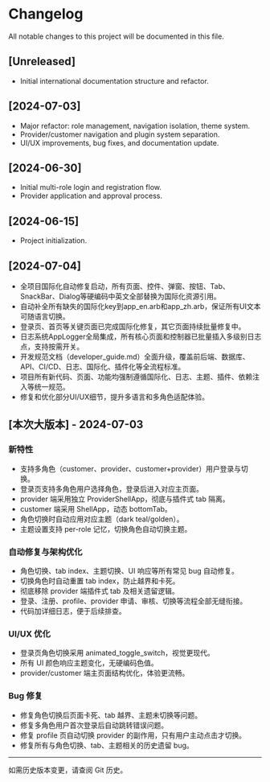 # Changelog

All notable changes to this project will be documented in this file.

## [Unreleased]
- Initial international documentation structure and refactor.

## [2024-07-03]
- Major refactor: role management, navigation isolation, theme system.
- Provider/customer navigation and plugin system separation.
- UI/UX improvements, bug fixes, and documentation update.

## [2024-06-30]
- Initial multi-role login and registration flow.
- Provider application and approval process.

## [2024-06-15]
- Project initialization.

## [2024-07-04]
- 全项目国际化自动修复启动，所有页面、控件、弹窗、按钮、Tab、SnackBar、Dialog等硬编码中英文全部替换为国际化资源引用。
- 自动补全所有缺失的国际化key到app_en.arb和app_zh.arb，保证所有UI文本可随语言切换。
- 登录页、首页等关键页面已完成国际化修复，其它页面持续批量修复中。
- 日志系统AppLogger全局集成，所有核心页面和控制器已批量插入多级别日志点，支持按需开关。
- 开发规范文档（developer_guide.md）全面升级，覆盖前后端、数据库、API、CI/CD、日志、国际化、插件化等全流程标准。
- 项目所有新代码、页面、功能均强制遵循国际化、日志、主题、插件、依赖注入等统一规范。
- 修复和优化部分UI/UX细节，提升多语言和多角色适配体验。

## [本次大版本] - 2024-07-03

### 新特性
- 支持多角色（customer、provider、customer+provider）用户登录与切换。
- 登录页支持多角色用户选择角色，登录后进入对应主页面。
- provider 端采用独立 ProviderShellApp，彻底与插件式 tab 隔离。
- customer 端采用 ShellApp，动态 bottomTab。
- 角色切换时自动应用对应主题（dark teal/golden）。
- 主题设置支持 per-role 记忆，切换角色自动切换主题。

### 自动修复与架构优化
- 角色切换、tab index、主题切换、UI 响应等所有常见 bug 自动修复。
- 切换角色时自动重置 tab index，防止越界和卡死。
- 彻底移除 provider 端插件式 tab 及相关遗留逻辑。
- 登录、注册、profile、provider 申请、审核、切换等流程全部无缝衔接。
- 代码加详细日志，便于后续排查。

### UI/UX 优化
- 登录页角色切换采用 animated_toggle_switch，视觉更现代。
- 所有 UI 颜色响应主题变化，无硬编码色值。
- provider/customer 端主页面结构优化，体验更流畅。

### Bug 修复
- 修复角色切换后页面卡死、tab 越界、主题未切换等问题。
- 修复多角色用户首次登录后自动跳转错误问题。
- 修复 profile 页自动切换 provider 的副作用，只有用户主动点击才切换。
- 修复所有与角色切换、tab、主题相关的历史遗留 bug。

---

如需历史版本变更，请查阅 Git 历史。 